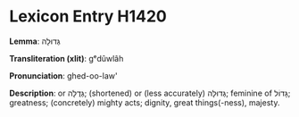 # Lexicon Entry H1420

**Lemma**: גְּדוּלָה

**Transliteration (xlit)**: gᵉdûwlâh

**Pronunciation**: ghed-oo-law'

**Description**:
or גְּדֻלָּה; (shortened) or (less accurately) גְּדוּלָּה; feminine of גָּדוֹל; greatness; (concretely) mighty acts; dignity, great things(-ness), majesty.
